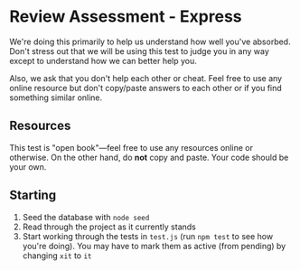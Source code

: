 # Review Assessment - Express

We're doing this primarily to help us understand how well you've absorbed.  Don't stress out that we will be using this test to judge you in any way except to understand how we can better help you.

Also, we ask that you don't help each other or cheat.  Feel free to use any online resource but don't copy/paste answers to each other or if you find something similar online.

## Resources

This test is "open book"—feel free to use any resources online or otherwise. On the other hand, do **not** copy and paste. Your code should be your own.

## Starting

1. Seed the database with `node seed`
2. Read through the project as it currently stands
3. Start working through the tests in `test.js` (run `npm test` to see how you're doing). You may have to mark them as active (from pending) by changing `xit` to `it`